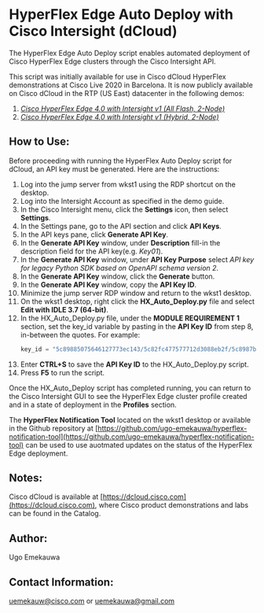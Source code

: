 # HyperFlex Edge Auto Deploy with Cisco Intersight (dCloud)
The HyperFlex Edge Auto Deploy script enables automated deployment of Cisco HyperFlex Edge clusters through the Cisco Intersight API.

This script was initially available for use in Cisco dCloud HyperFlex demonstrations at Cisco Live 2020 in Barcelona. It is now publicly available on Cisco dCloud in the RTP (US East) datacenter in the following demos:

1. [_Cisco HyperFlex Edge 4.0 with Intersight v1 (All Flash, 2-Node)_](https://dcloud2-rtp.cisco.com/content/demo/669216)
2. [_Cisco HyperFlex Edge 4.0 with Intersight v1 (Hybrid, 2-Node)_](https://dcloud2-rtp.cisco.com/content/demo/669217)

## How to Use:
Before proceeding with running the HyperFlex Auto Deploy script for dCloud, an API key must be generated. Here are the instructions:

1. Log into the jump server from wkst1 using the RDP shortcut on the desktop.
2. Log into the Intersight Account as specified in the demo guide.
3. In the Cisco Intersight menu, click the **Settings** icon, then select **Settings**.
4. In the Settings pane, go to the API section and click **API Keys**.
5. In the API keys pane, click **Generate API Key**.
6. In the **Generate API Key** window, under **Description** fill-in the description field for the API key(e.g. _Key01_).
7. In the **Generate API Key** window, under **API Key Purpose** select _API key for legacy Python SDK based on OpenAPI schema version 2_.
8. In the **Generate API Key** window, click the **Generate** button.
9. In the **Generate API Key** window, copy the **API Key ID**.
10. Minimize the jump server RDP window and return to the wkst1 desktop.
11. On the wkst1 desktop, right click the **HX_Auto_Deploy.py** file and select **Edit with IDLE 3.7 (64-bit)**.
12. In the HX_Auto_Deploy.py file, under the **MODULE REQUIREMENT 1** section, set the key_id variable by pasting in the **API Key ID** from step 8, in-between the quotes. For example:
    ```py
    key_id = "5c89885075646127773ec143/5c82fc477577712d3088eb2f/5c8987b17577712d302eaaff"
    ```
13. Enter **CTRL+S** to save the **API Key ID** to the HX_Auto_Deploy.py script.
14. Press **F5** to run the script.

Once the HX_Auto_Deploy script has completed running, you can return to the Cisco Intersight GUI to see the HyperFlex Edge cluster profile created and in a state of deployment in the **Profiles** section.

The **HyperFlex Notification Tool** located on the wkst1 desktop or available in the Github repository at [https://github.com/ugo-emekauwa/hyperflex-notification-tool](https://github.com/ugo-emekauwa/hyperflex-notification-tool) can be used to use auotmated updates on the status of the HyperFlex Edge deployment.

## Notes:
Cisco dCloud is available at [https://dcloud.cisco.com](https://dcloud.cisco.com), where Cisco product demonstrations and labs can be found in the Catalog.

## Author:
Ugo Emekauwa

## Contact Information:
uemekauw@cisco.com or uemekauwa@gmail.com

